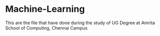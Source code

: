 # Machine-Learning
This are the file that have done during the study of UG Degree at Amrita School of Computing, Chennai Campus
